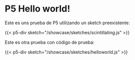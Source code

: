 # P5 Hello world!

Este es uns prueba de P5 utilizando un sketch preexistente:

{{< p5-div sketch="/showcase/sketches/scintillating.js" >}}


Este es otra prueba con código de prueba:

{{< p5-div sketch="/showcase/sketches/helloworld.js" >}}




